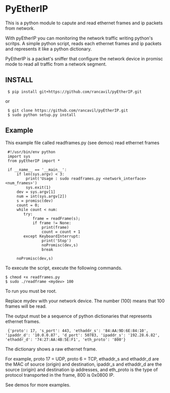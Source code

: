 PyEtherIP
=========

This is a python module to capute and read ethernet frames and ip packets from network.

With pyEtherIP you can monitoring the network traffic writing python's scritps. A simple python script, reads each ethernet frames and ip packets and represents it like a python dictionary.

PyEtherIP is a packet's sniffer that configure the network device in promisc mode to read all traffic from a network segment. 

INSTALL
-------

     $ pip install git+https://github.com/rancavil/pyEtherIP.git

or 

     $ git clone https://github.com/rancavil/pyEtherIP.git
     $ sudo python setup.py install

Example
-------

This example file called readframes.py (see demos) read ethernet frames

     #!/usr/bin/env python
     import sys
     from pyEtherIP import *

     if __name__ == '__main__':
         if len(sys.argv) < 3:
             print('Usage : sudo readframes.py <network_interface> <num_frames>')
             sys.exit(1)
         dev = sys.argv[1]
         num = int(sys.argv[2])
         s = promisc(dev)
         count = 0;
         while count < num:
            try:
                frame = readFrame(s);
                if frame != None:
                    print(frame)
                    count = count + 1
            except KeyboardInterrupt:
                    print('Stop')
                    noPromisc(dev,s)
                    break

         noPromisc(dev,s)

To execute the script, execute the following commands.

    $ chmod +x readframes.py
    $ sudo ./readframe <mydev> 100

To run you must be root.

Replace mydev with your network device. The number (100) means that 100 frames will be read.

The output must be a sequence of python dictionaries that represents ethernet frames.

     {'proto': 17, 's_port': 443, 'ethaddr_s': '84:AA:9D:6E:84:10', 'ipaddr_d': '10.0.0.87', 'd_port': 50783, 'ipaddr_s': '192.28.6.82', 'ethaddr_d': '74:27:AA:4B:5E:F1', 'eth_proto': '800'}

The dictionary shows a raw ethernet frame.

For example, proto 17 = UDP, proto 6 = TCP, ethaddr_s and ethaddr_d are the MAC of source (origin) and destination, ipaddr_s and ethaddr_d are the source (origin) and destination ip addresses, and eth_proto is the type of protocol transported in the frame, 800 is 0x0800 IP.

See demos for more examples.


